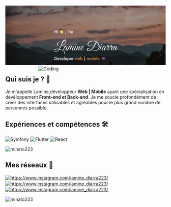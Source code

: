 ![Lamine Diarra](https://github.com/minato223/minato223/blob/main/bg.png)
<img align="right" alt="Coding" width="400" src="https://cdn.dribbble.com/users/1059583/screenshots/4171367/coding-freak.gif">

## Qui suis je ? 🤔
<p align="left">
  Je m'appelle Lamine,développeur <strong>Web | Mobile</strong> ayant une spécialisation en devéloppement <strong>Front-end et Back-end</strong>. Je me soucie profondément de créer des interfaces utilisables et agréables pour le plus grand nombre de personnes possible.
</p>

## Expériences et compétences 🛠️

![Symfony](https://img.shields.io/badge/symfony-%23000000.svg?style=for-the-badge&logo=symfony&logoColor=white)
![Flutter](https://img.shields.io/badge/Flutter-%2302569B.svg?style=for-the-badge&logo=Flutter&logoColor=white)
![React](https://img.shields.io/badge/react-%2320232a.svg?style=for-the-badge&logo=react&logoColor=%2361DAFB)

<p><img src="https://github-readme-stats.vercel.app/api?username=minato223&show_icons=true&locale=en" alt="minato223" /></p>

## Mes réseaux 🥷
<p align="left">
<a href="https://www.instagram.com/laminecoder" target="blank"><img align="center" src="https://raw.githubusercontent.com/rahuldkjain/github-profile-readme-generator/master/src/images/icons/Social/instagram.svg" alt="https://www.instagram.com/lamine_diarra223/" height="30" width="40" /></a>
<a href="https://www.linkedin.com/in/lamine-diarra-a46504196/" target="blank"><img align="center" src="https://blog.carltonstaffing.com/wp-content/uploads/2020/09/linkedin-icon-logo-png-transparent-1536x1536.png" alt="https://www.instagram.com/lamine_diarra223/" height="30" width="30" /></a>
<a href="https://lamine-diarra.vercel.app/" target="blank"><img align="center" src="https://i.pinimg.com/originals/95/b7/e0/95b7e02d9378c4e2fffaf2c8bfe1ec5a.png" alt="https://www.instagram.com/lamine_diarra223/" height="30" width="30" /></a>
</p>

<p align="left"> <img src="https://komarev.com/ghpvc/?username=minato223&label=Profile%20views&color=0e75b6&style=flat" alt="minato223" /> </p>
